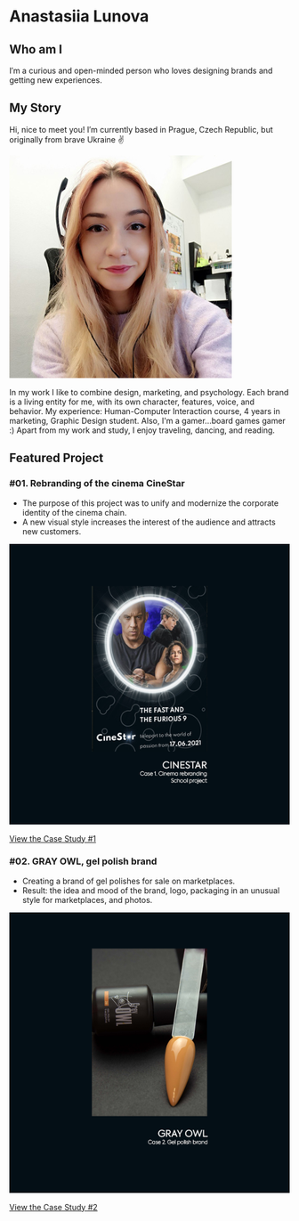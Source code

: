# Anastasiia Lunova

## Who am I
I′m a curious and open-minded person who loves designing brands and getting new experiences.

## My Story

Hi, nice to meet you!
I′m currently based in Prague, Czech Republic, but originally from brave Ukraine ✌

![Photo of me with headphones at work.](images/photo1.jpg)

In my work I like to combine design, marketing, and psychology. Each brand is a living entity for me, with its own character, features, voice, and behavior. 
My experience: Human-Computer Interaction course, 4 years in marketing, Graphic Design student.
Also, I'm a gamer...board games gamer :) Apart from my work and study, I enjoy traveling, dancing, and reading.

## Featured Project


### #01. Rebranding of the cinema CineStar

- The purpose of this project was to unify and modernize the corporate identity of the cinema chain.
- A new visual style increases the interest of the audience and attracts new customers.

![Case study #1: rebranding of the cinema CineStar. Project preview.](images/case-study-01.png)

[View the Case Study #1](case-study-01.md)



### #02. GRAY OWL, gel polish brand

- Creating a brand of gel polishes for sale on marketplaces.
- Result: the idea and mood of the brand, logo, packaging in an unusual style for marketplaces, and photos.

![Case study #2: GRAY OWL, gel polish brand. Project preview.](images/case-study-02.png)

[View the Case Study #2](case-study-02.md)

